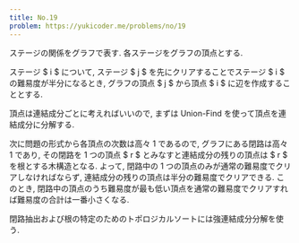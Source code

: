```yaml
---
title: No.19
problem: https://yukicoder.me/problems/no/19
---
```

ステージの関係をグラフで表す. 各ステージをグラフの頂点とする.

ステージ $ i $ について, ステージ $ j $ を先にクリアすることでステージ $ i $ の難易度が半分になるとき, グラフの頂点 $ j $ から頂点 $ i $ に辺を作成することとする.

頂点は連結成分ごとに考えればいいので, まずは Union-Find を使って頂点を連結成分に分解する.

次に問題の形式から各頂点の次数は高々 1 であるので, グラフにある閉路は高々 1 であり, その閉路を 1 つの頂点 $ r $ とみなすと連結成分の残りの頂点は $ r $ を根とする木構造となる. よって, 閉路中の 1 つの頂点のみが通常の難易度でクリアしなければならず, 連結成分の残りの頂点は半分の難易度でクリアできる. このとき, 閉路中の頂点のうち難易度が最も低い頂点を通常の難易度でクリアすれば難易度の合計は一番小さくなる.

閉路抽出および根の特定のためのトポロジカルソートには強連結成分分解を使う.
